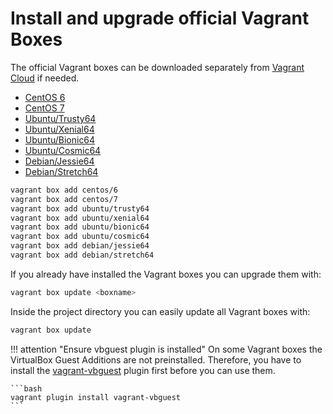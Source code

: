 # Install and upgrade official Vagrant Boxes

The official Vagrant boxes can be downloaded separately from
[Vagrant Cloud](https://app.vagrantup.com/) if needed.

- [CentOS 6](https://app.vagrantup.com/centos/boxes/6 "CentOS 6")
- [CentOS 7](https://app.vagrantup.com/centos/boxes/7 "CentOS 7")
- [Ubuntu/Trusty64](https://app.vagrantup.com/ubuntu/boxes/trusty64 "Trusty Tahr")
- [Ubuntu/Xenial64](https://app.vagrantup.com/ubuntu/boxes/xenial64 "Xenial Xerus")
- [Ubuntu/Bionic64](https://app.vagrantup.com/ubuntu/boxes/bionic64 "Bionic Beaver")
- [Ubuntu/Cosmic64](https://app.vagrantup.com/ubuntu/boxes/cosmic64 "Cosmic Cuttlefish")
- [Debian/Jessie64](https://app.vagrantup.com/debian/boxes/jessie64 "Debian Jessie")
- [Debian/Stretch64](https://app.vagrantup.com/debian/boxes/stretch64 "Debian Stretch")

```bash
vagrant box add centos/6
vagrant box add centos/7
vagrant box add ubuntu/trusty64
vagrant box add ubuntu/xenial64
vagrant box add ubuntu/bionic64
vagrant box add ubuntu/cosmic64
vagrant box add debian/jessie64
vagrant box add debian/stretch64
```

If you already have installed the Vagrant boxes you can upgrade them with:

```bash
vagrant box update <boxname>
```

Inside the project directory you can easily update all Vagrant boxes with:
```bash
vagrant box update
```

!!! attention "Ensure vbguest plugin is installed"
    On some Vagrant boxes the VirtualBox Guest Additions are not preinstalled.
    Therefore, you have to install the
    [vagrant-vbguest](https://github.com/dotless-de/vagrant-vbguest)
    plugin first before you can use them.

    ```bash
    vagrant plugin install vagrant-vbguest
    ```

